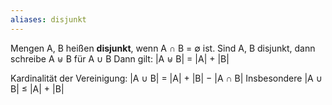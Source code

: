 ```yaml
---
aliases: disjunkt
---
```


Mengen A, B heißen **disjunkt**, wenn A ∩ B = ∅ ist. 
Sind A, B disjunkt, dann schreibe A ⊎ B für A ∪ B Dann gilt: |A ⊎ B| = |A| + |B|

Kardinalität der Vereinigung: 
|A ∪ B| = |A| + |B| − |A ∩ B| Insbesondere |A ∪ B| ≤ |A| + |B| 

